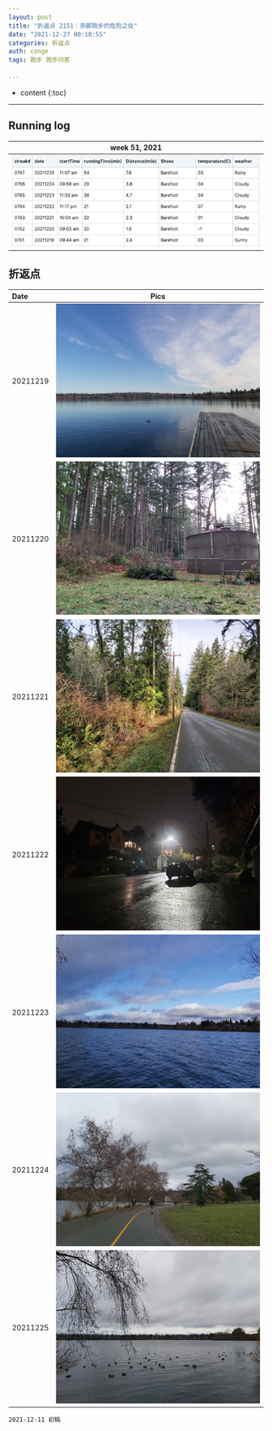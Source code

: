 ```yaml
---
layout: post
title: "折返点 2151｜赤脚跑步的危险之处"
date: "2021-12-27 00:18:55"
categories: 折返点
auth: conge
tags: 跑步 跑步问答

---
```

* content
{:toc}



----

## Running log

|week 51, 2021|
|:----:|
|![Running log, week 51, 2021](/assets/images/折返点/2021_wk51.png)|


## 折返点

|Date|Pics|
|:----|:----:|
|20211219|![20211219.jpg](/assets/images/折返点/20211219.jpg)  |
|20211220|![20211220.jpg](/assets/images/折返点/20211220.jpg)  |
|20211221|![20211221.jpg](/assets/images/折返点/20211221.jpg)  |
|20211222|![20211222.jpg](/assets/images/折返点/20211222.jpg)  |
|20211223|![20211223.jpg](/assets/images/折返点/20211223.jpg)  |
|20211224|![20211224.jpg](/assets/images/折返点/20211224.jpg)  |
|20211225|![20211225.jpg](/assets/images/折返点/20211225.jpg)  |


```
2021-12-11 初稿
```
